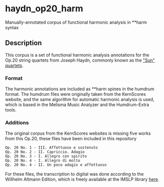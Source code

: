 # haydn_op20_harm
Manually-annotated corpus of functional harmonic analysis in **harm syntax

## Description
This corpus is a set of functional harmonic analysis annotations for the Op.20 string quartets from Joseph Haydn, commonly known as the ["Sun" quartets](https://en.wikipedia.org/wiki/String_Quartets,_Op._20_(Haydn)).

### Format
The harmonic annotations are included as **harm spines in the humdrum format. The humdrum files were originally taken from the KernScores website, and the same algorithm for automatic harmonic analysis is used, which is based in the Melisma Music Analyzer and the Humdrum-Extra tools.

### Additions
The original corpus from the KernScores websites is missing five works from this Op.20, these files have been included in this repository

```
Op. 20 No. 1 - III. Affettuoso e sostenuto
Op. 20 No. 2 - II. Capriccio. Adagio
Op. 20 No. 3 - I. Allegro con spirito
Op. 20 No. 4 - I. Allegro di molto
Op. 20 No. 4 - II. Un poco adagio e affettuoso
```

For these files, the transcription to digital was done according to the Willhelm Altmann Edition, which is freely available at the IMSLP library [here](http://imslp.org/wiki/String_Quartets,_Op.20_(Haydn,_Joseph)).
